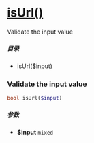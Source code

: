 [isUrl()](http://twinh.github.com/widget/api/isUrl)
===================================================

Validate the input value

##### 目录
* isUrl($input)

### Validate the input value
```php
bool isUrl($input)
```

##### 参数
* **$input** `mixed` 

